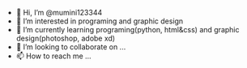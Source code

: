 - 👋 Hi, I’m @mumini123344
- 👀 I’m interested in programing and graphic design
- 🌱 I’m currently learning programing(python, html&css) and graphic design(photoshop, adobe xd)
- 💞️ I’m looking to collaborate on ...
- 📫 How to reach me ...

<!---
mumini123344/mumini123344 is a ✨ special ✨ repository because its `README.md` (this file) appears on your GitHub profile.
You can click the Preview link to take a look at your changes.
--->
